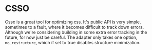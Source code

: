 CSSO
====

Csso is a great tool for optimizing css. It's public API is very simple, sometimes to a fault, where it becomes difficult to track down errors. Although we're considering building in some extra error tracking in the future, for now just be careful. The adapter only takes one option, `no_restructure`, which if set to true disables structure minimization.
